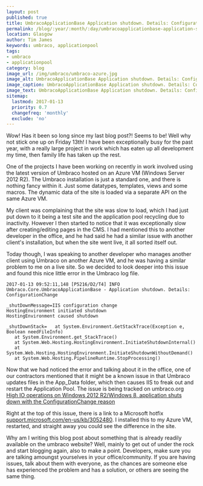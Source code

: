 ```yaml
---
layout: post
published: true
title: UmbracoApplicationBase Application shutdown. Details: ConfigurationChange
permalink: /blog/:year/:month/:day/umbracoapplicationbase-application-shutdown-configurationchange
location: Glasgow
author: Tim James
keywords: umbraco, applicationpool
tags:
- umbraco
- applicationpool
category: blog
image_url: /img/umbraco/umbraco-azure.jpg
image_alt: UmbracoApplicationBase Application shutdown. Details: ConfigurationChange
image_caption: UmbracoApplicationBase Application shutdown. Details: ConfigurationChange
image_text: UmbracoApplicationBase Application shutdown. Details: ConfigurationChange
sitemap:
  lastmod: 2017-01-13
  priority: 0.7
  changefreq: 'monthly'
  exclude: 'no'
---
```


Wow! Has it been so long since my last blog post?! Seems to be! Well why not stick one up on Friday 13th! I have been exceptionally busy for the past year, with a really large project in work which has eaten up all development my time, then family life has taken up the rest.

One of the projects I have been working on recently in work involved using the latest version of Umbraco hosted on an Azure VM (Windows Server 2012 R2). The Umbraco installation is just a standard one, and there is nothing fancy within it. Just some datatypes, templates, views and some macros.
The dynamic data of the site is loaded via a separate API on the same Azure VM.

My client was complaining that the site was slow to load, which I had just put down to it being a test site and the application pool recycling due to inactivity. However I then started to notice that it was exceptionally slow after creating/editing pages in the CMS. I had mentioned this to another developer in the office, and he had said he had a similar issue with another client's installation, but when the site went live, it all sorted itself out.

Today though, I was speaking to another developer who manages another client using Umbraco on another Azure VM, and he was having a similar problem to me on a live site. So we decided to look deeper into this issue and found this nice little error in the Umbraco log file.

    2017-01-13 09:52:11,148 [P5216/D2/T4] INFO  Umbraco.Core.UmbracoApplicationBase - Application shutdown. Details: ConfigurationChange

    _shutDownMessage=IIS configuration change
    HostingEnvironment initiated shutdown
    HostingEnvironment caused shutdown

    _shutDownStack=   at System.Environment.GetStackTrace(Exception e, Boolean needFileInfo)
       at System.Environment.get_StackTrace()
       at System.Web.Hosting.HostingEnvironment.InitiateShutdownInternal()
       at System.Web.Hosting.HostingEnvironment.InitiateShutdownWithoutDemand()
       at System.Web.Hosting.PipelineRuntime.StopProcessing()

<!--excerpt-->

Now that we had noticed the error and talking about it in the office, one of our contractors mentioned that it might be a known issue in that Umbraco updates files in the App_Data folder, which then causes IIS to freak out and restart the Application Pool. The issue is being tracked on umbraco.org [High IO operations on Windows 2012 R2/Windows 8, application shuts down with the ConfigurationChange reason](http://issues.umbraco.org/issue/U4-6338)

Right at the top of this issue, there is a link to a Microsoft hotfix [support.microsoft.com/en-us/kb/3052480](https://support.microsoft.com/en-us/kb/3052480). I installed this to my Azure VM, restarted, and straight away you could see the difference in the site.

Why am I writing this blog post about something that is already readily available on the umbraco website? Well, mainly to get out of under the rock and start blogging again, also to make a point. Developers, make sure you are talking amoungst yourselves in your office/community. If you are having issues, talk about them with everyone, as the chances are someone else has experienced the problem and has a solution, or others are seeing the same thing.